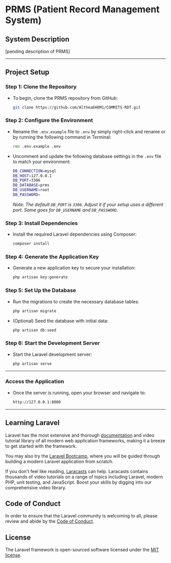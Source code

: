 # PRMS (Patient Record Management System)

## System Description
[pending description of PRMS]

---

## Project Setup
### Step 1: Clone the Repository
- To begin, clone the PRMS repository from GitHub:
    ```bash
    git clone https://github.com/AltheaEHEM1/COMMITS-RDT.git
    ```

### Step 2: Configure the Environment
- Rename the `.env.example` file to `.env` by simply right-click and rename or by running the following command in Terminal:
    ```cmd
    ren .env.example .env
    ```
- Uncomment and update the following database settings in the `.env` file to match your environment:
    ```bash
    DB_CONNECTION=mysql
    DB_HOST=127.0.0.1
    DB_PORT=3306
    DB_DATABASE=prms
    DB_USERNAME=root
    DB_PASSWORD=
    ```
    *Note: The default `DB_PORT` is `3306`. Adjust it if your setup uses a different port. Same goes for `DB_USERNAME` and `DB_PASSWORD`.*

### Step 3: Install Dependencies
- Install the required Laravel dependencies using Composer:
    ```bash
    composer install
    ```

### Step 4: Generate the Application Key
- Generate a new application key to secure your installation:
    ```bash
    php artisan key:generate
    ```

### Step 5: Set Up the Database
- Run the migrations to create the necessary database tables:
    ```bash
    php artisan migrate
    ```
- (Optional) Seed the database with initial data:
    ```bash
    php artisan db:seed
    ```

### Step 6: Start the Development Server
- Start the Laravel development server:
    ```bash
    php artisan serve
    ```

---

### Access the Application
- Once the server is running, open your browser and navigate to:
    ```bash
    http://127.0.0.1:8000
    ```

---

## Learning Laravel

Laravel has the most extensive and thorough [documentation](https://laravel.com/docs) and video tutorial library of all modern web application frameworks, making it a breeze to get started with the framework.

You may also try the [Laravel Bootcamp](https://bootcamp.laravel.com), where you will be guided through building a modern Laravel application from scratch.

If you don't feel like reading, [Laracasts](https://laracasts.com) can help. Laracasts contains thousands of video tutorials on a range of topics including Laravel, modern PHP, unit testing, and JavaScript. Boost your skills by digging into our comprehensive video library.

## Code of Conduct

In order to ensure that the Laravel community is welcoming to all, please review and abide by the [Code of Conduct](https://laravel.com/docs/contributions#code-of-conduct).

## License

The Laravel framework is open-sourced software licensed under the [MIT license](https://opensource.org/licenses/MIT).
